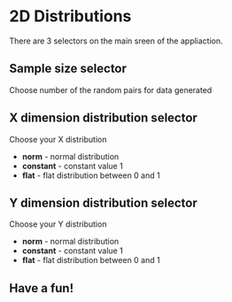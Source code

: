 # 2D Distributions

There are 3 selectors on the main sreen of the appliaction.

## Sample size selector

Choose number of the random pairs for data generated

## X dimension distribution selector

Choose your X distribution

* **norm** - normal distribution
* **constant** - constant value 1
* **flat** - flat distribution between 0 and 1


## Y dimension distribution selector

Choose your Y distribution

* **norm** - normal distribution
* **constant** - constant value 1
* **flat** - flat distribution between 0 and 1

## Have a fun!
